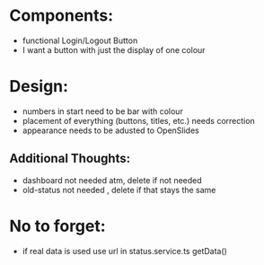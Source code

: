 # Components: 
 - functional Login/Logout Button
 - I want a button with just the display of one colour


# Design:
 - numbers in start need to be bar with colour 
 - placement of everything (buttons, titles, etc.) needs correction
 - appearance needs to be adusted to OpenSlides

 ## Additional Thoughts:
 - dashboard not needed atm, delete if not needed
 - old-status not needed , delete if that stays the same

 # No to forget:
 - if real data is used use url in status.service.ts getData()
